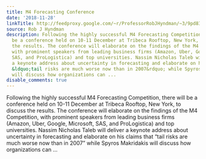 ```yaml
---
title: M4 Forecasting Conference
date: '2018-11-28'
linkTitle: http://feedproxy.google.com/~r/ProfessorRobJHyndman/~3/9pd8IuQA_Go/
source: Rob J Hyndman
description: Following the highly successful M4 Forecasting Competition, there will
  be a conference held on 10-11 December at Tribeca Rooftop, New York, to discuss
  the results. The conference will elaborate on the findings of the M4 Competition,
  with prominent speakers from leading business firms (Amazon, Uber, Google, Microsoft,
  SAS, and ProLogistica) and top universities. Nassim Nicholas Taleb will deliver
  a keynote address about uncertainty in forecasting and elaborate on his claims that
  &ldquo;tail risks are much worse now than in 2007&rdquo; while Spyros Makridakis
  will discuss how organizations can ...
disable_comments: true
---
```

Following the highly successful M4 Forecasting Competition, there will be a conference held on 10-11 December at Tribeca Rooftop, New York, to discuss the results. The conference will elaborate on the findings of the M4 Competition, with prominent speakers from leading business firms (Amazon, Uber, Google, Microsoft, SAS, and ProLogistica) and top universities. Nassim Nicholas Taleb will deliver a keynote address about uncertainty in forecasting and elaborate on his claims that &ldquo;tail risks are much worse now than in 2007&rdquo; while Spyros Makridakis will discuss how organizations can ...